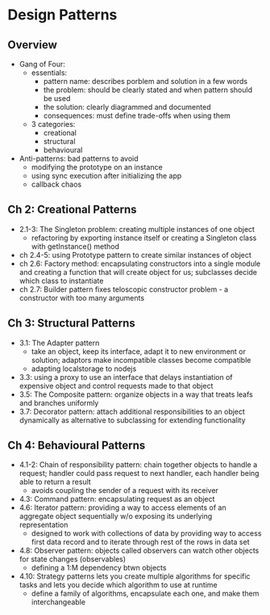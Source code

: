 # Design Patterns 

## Overview 
- Gang of Four: 
    - essentials: 
        - pattern name: describes porblem and solution in a few words
        - the problem: should be clearly stated and when pattern should be used
        - the solution: clearly diagrammed and documented 
        - consequences: must define trade-offs when using them 
    - 3 categories: 
        - creational 
        - structural 
        - behavioural 
- Anti-patterns: bad patterns to avoid 
    - modifying the prototype on an instance 
    - using sync execution after initializing the app 
    - callback chaos

## Ch 2: Creational Patterns 
- 2.1-3: The Singleton problem: creating multiple instances of one object 
    - refactoring by exporting instance itself or creating a Singleton class with getInstance() method
- ch 2.4-5: using Prototype pattern to create similar instances of object
- ch 2.6: Factory method: encapsulating constructors into a single module and creating a function that will create object for us; subclasses decide which class to instantiate 
- ch 2.7: Builder pattern fixes teloscopic constructor problem - a constructor with too many arguments 

## Ch 3: Structural Patterns 
- 3.1: The Adapter pattern 
    - take an object, keep its interface, adapt it to new environment or solution; adaptors make incompatible classes become compatible
    - adapting localstorage to nodejs
- 3.3: using a proxy to use an interface that delays instantiation of expensive object and control requests made to that object
- 3.5: The Composite pattern: organize objects in a way that treats leafs and branches uniformly
- 3.7: Decorator pattern: attach additional responsibilities to an object dynamically as alternative to subclassing for extending functionality

## Ch 4: Behavioural Patterns 
- 4.1-2: Chain of responsibility pattern: chain together objects to handle a request; handler could pass request to next handler, each handler being able to return a result
    - avoids coupling the sender of a request with its receiver 
- 4.3: Command pattern: encapsulating request as an object
- 4.6: Iterator pattern: providing a way to access elements of an aggregate object sequentially w/o exposing its underlying representation
    - designed to work with collections of data by providing way to access first data record and to iterate through rest of the rows in data set 
- 4.8: Observer pattern: objects called observers can watch other objects for state changes (observables) 
    - defining a 1:M dependency btwn objects
- 4.10: Strategy patterns lets you create multiple algorithms for specific tasks and lets you decide which algorithm to use at runtime 
    - define a family of algorithms, encapsulate each one, and make them interchangeable